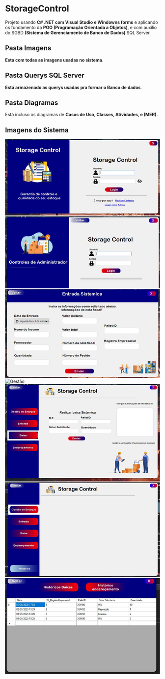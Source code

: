 # StorageControl
Projeto usando **C# .NET com Visual Studio e Windowns forms** e aplicando os fundamento da **POO (Programação Orientada a Objetos)**, e com auxilio do SGBD **(Sistema de Gerenciamento de Banco de Dados)** SQL Server.

## Pasta Imagens
**Esta com todas as imagens usadas no sistema**.

## Pasta Querys SQL Server
**Está armazenado as querys usadas pra formar o Banco de dados**.

## Pasta Diagramas
Está incluso os diagramas de **Casos de Uso, Classes, Atividades, e (MER).**


## **Imagens do Sistema**
![Login](https://github.com/BryanAlbuquerque/StorageControl/blob/d53db175d0558410682c2811634df07a264d1bdb/Sistema/Login.JPG)
![Admin](https://github.com/BryanAlbuquerque/StorageControl/blob/dd684fbd79ef4e5dfc8bd4fce9fbedaee61b6c46/Sistema/Admin.JPG)
![Entrada](https://github.com/BryanAlbuquerque/StorageControl/blob/dd684fbd79ef4e5dfc8bd4fce9fbedaee61b6c46/Sistema/Entrada.JPG)
![Gestão](https://github.com/BryanAlbuquerque/StorageControl/blob/dd684fbd79ef4e5dfc8bd4fce9fbedaee61b6c46/Sistema/Gest%C3%A3o.JPG)
![Baixas](https://github.com/BryanAlbuquerque/StorageControl/blob/dd684fbd79ef4e5dfc8bd4fce9fbedaee61b6c46/Sistema/Baixas.JPG)
![Admin Historicos](https://github.com/BryanAlbuquerque/StorageControl/blob/8df0533ce6f6d38e038e7a531641767e97074fa0/Sistema/TelaAdmin.JPG)
![](https://github.com/BryanAlbuquerque/StorageControl/blob/8df0533ce6f6d38e038e7a531641767e97074fa0/Sistema/Historicos.JPG)


